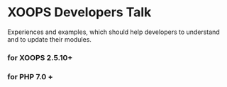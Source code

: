 # XOOPS Developers Talk
Experiences and examples, which should help developers to understand and to update their modules. 

### for XOOPS 2.5.10+

### for PHP 7.0 +



